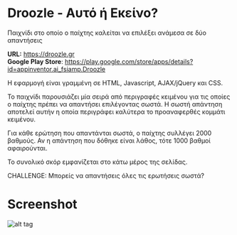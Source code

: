 # Droozle - Αυτό ή Εκείνο?

Παιχνίδι στο οποίο ο παίχτης καλείται να επιλέξει ανάμεσα σε δύο απαντήσεις

<b>URL:</b> https://droozle.gr <br>
<b>Google Play Store</b>: https://play.google.com/store/apps/details?id=appinventor.ai_fsiamp.Droozle

H εφαρμογή είναι γραμμένη σε HTML, Javascript, AJAX/jQuery και CSS.

Το παιχνίδι παρουσιάζει μία σειρά από περιγραφές κειμένου για τις οποίες ο παίχτης πρέπει να απαντήσει επιλέγοντας σωστά.
Η σωστή απάντηση αποτελεί αυτήν η οποία περιγράφει καλύτερα το προαναφερθές κομμάτι κειμένου.

Για κάθε ερώτηση που απαντάνται σωστά, ο παίχτης συλλέγει 2000 βαθμούς.
Αν η απάντηση που δόθηκε είναι λάθος, τότε 1000 βαθμοί αφαιρούνται.

Το συνολικό σκόρ εμφανίζεται στο κάτω μέρος της σελίδας.

CHALLENGE: Μπορείς να απαντήσεις όλες τις ερωτήσεις σωστά?

# Screenshot

![alt tag](https://raw.githubusercontent.com/fsiamp/droozle/master/temple.PNG)
